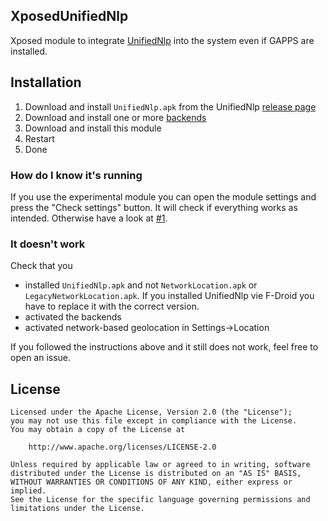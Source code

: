 XposedUnifiedNlp
-

Xposed module to integrate [UnifiedNlp](https://github.com/microg/android_packages_apps_UnifiedNlp) into the system even if GAPPS are installed.

Installation
---
1. Download and install `UnifiedNlp.apk` from the UnifiedNlp [release page](https://github.com/microg/android_packages_apps_UnifiedNlp/releases/latest)
2. Download and install one or more [backends](https://github.com/microg/android_packages_apps_UnifiedNlp#usage)
3. Download and install this module
4. Restart
5. Done


### How do I know it's running

If you use the experimental module you can open the module settings and press the "Check settings" button. It will check if everything works as intended.
Otherwise have a look at [#1](https://github.com/Rawi01/XposedUnifiedNlp/issues/1).

### It doesn't work

Check that you
* installed `UnifiedNlp.apk` and not `NetworkLocation.apk` or `LegacyNetworkLocation.apk`. If you installed UnifiedNlp vie F-Droid you have to replace it with the correct version.
* activated the backends
* activated network-based geolocation in Settings->Location

If you followed the instructions above and it still does not work, feel free to open an issue.

License
---
    Licensed under the Apache License, Version 2.0 (the "License");
    you may not use this file except in compliance with the License.
    You may obtain a copy of the License at

        http://www.apache.org/licenses/LICENSE-2.0

    Unless required by applicable law or agreed to in writing, software
    distributed under the License is distributed on an "AS IS" BASIS,
    WITHOUT WARRANTIES OR CONDITIONS OF ANY KIND, either express or implied.
    See the License for the specific language governing permissions and
    limitations under the License.
